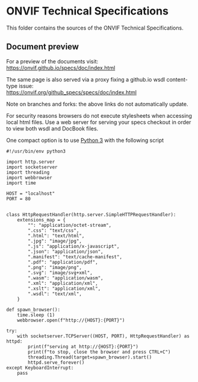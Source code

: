 # ONVIF Technical Specifications
This folder contains the sources of the ONVIF Technical Specifications.

## Document preview

For a preview of the documents visit:  
  https://onvif.github.io/specs/doc/index.html

The same page is also served via a proxy fixing a github.io wsdl content-type issue:  
  https://onvif.org/github_specs/specs/doc/index.html

Note on branches and forks: the above links do not automatically update.

For security reasons browsers do not execute stylesheets when accessing local html files.
Use a web server for serving your specs checkout in order to view both wsdl and DocBook files.

One compact option is to use [Python 3](https://www.python.org/downloads/) with
the following script

```
#!/usr/bin/env python3

import http.server
import socketserver
import threading
import webbrowser
import time

HOST = "localhost"
PORT = 80


class HttpRequestHandler(http.server.SimpleHTTPRequestHandler):
    extensions_map = {
        "": "application/octet-stream",
        ".css": "text/css",
        ".html": "text/html",
        ".jpg": "image/jpg",
        ".js": "application/x-javascript",
        ".json": "application/json",
        ".manifest": "text/cache-manifest",
        ".pdf": "application/pdf",
        ".png": "image/png",
        ".svg": "image/svg+xml",
        ".wasm": "application/wasm",
        ".xml": "application/xml",
        ".xslt": "application/xml",
        ".wsdl": "text/xml",
    }

def spawn_browser():
    time.sleep (1)
    webbrowser.open(f"http://{HOST}:{PORT}")

try:
    with socketserver.TCPServer((HOST, PORT), HttpRequestHandler) as httpd:
        print(f"serving at http://{HOST}:{PORT}")
        print(f"to stop, close the browser and press CTRL+C")
        threading.Thread(target=spawn_browser).start()
        httpd.serve_forever()
except KeyboardInterrupt:
    pass
```
